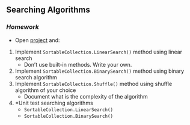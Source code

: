 ## Searching Algorithms
### _Homework_
- Open [project](./project) and:

1.  Implement `SortableCollection.LinearSearch()` method using linear search
    - Don’t use built-in methods. Write your own.
1.  Implement `SortableCollection.BinarySearch()` method using binary search algorithm
1.  Implement `SortableCollection.Shuffle()` method using shuffle algorithm of your choice
    - Document what is the complexity of the algorithm
1.  *Unit test searching algorithms
    - `SortableCollection.LinearSearch()`
    - `SortableCollection.BinarySearch()`